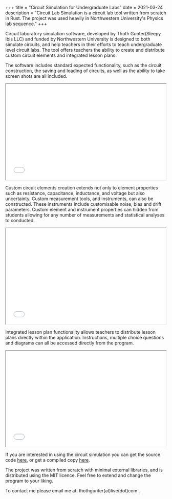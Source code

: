 +++
title = "Circuit Simulation for Undergraduate Labs"
date = 2021-03-24
description = "Circuit Lab Simulation is a circuit lab tool written from scratch in Rust. The project was used heavily in Northwestern University's Physics lab sequence."
+++



Circuit laboratory simulation software, developed by Thoth Gunter(Sleepy Ibis LLC) and funded by Northwestern University
is designed to both simulate circuits, and help teachers in their efforts to teach undergraduate level circuit labs.
The tool offers teachers the ability to create and distribute custom circuit elements and integrated lesson plans.


The software includes standard expected functionality, such as the circuit construction, the saving and loading of circuits, as well as the ability to take screen shots are all included.
<iframe src="../../circuitlab_1.mp4" type="video/mp4" width="500px" height="300px">
</iframe>

Custom circuit elements creation extends not only to element properties such as resistance, capacitance, inductance, and voltage but also uncertainty.
Custom measurement tools, and instruments, can also be constructed. These instruments include customisable noise, bias and drift parameters. 
Custom element and instrument properties can hidden from students allowing for any number of measurements and statistical analyses to conducted.

<iframe src="../../circuitlab_2.mp4" type="video/mp4" width="500px" height="300px">
</iframe>

Integrated lesson plan functionality allows teachers to distribute lesson plans directly within the application.
Instructions, multiple choice questions and diagrams can all be accessed directly from the program.

<iframe src="../../circuitlab_3.mp4" type="video/mp4" width="500px" height="300px">
</iframe>


If you are interested in using the circuit simulation you can get the source code [here](https://github.com/TKGgunter/circuit_lab), or get a compiled copy [here](https://github.com/TKGgunter/circuit_lab/releases/tag/v1.0).


The project was written from scratch with minimal external libraries, and is distributed using the MIT licence.
Feel free to extend and change the program to your liking.

To contact me please email me at: thothgunter(at)live(dot)com .




